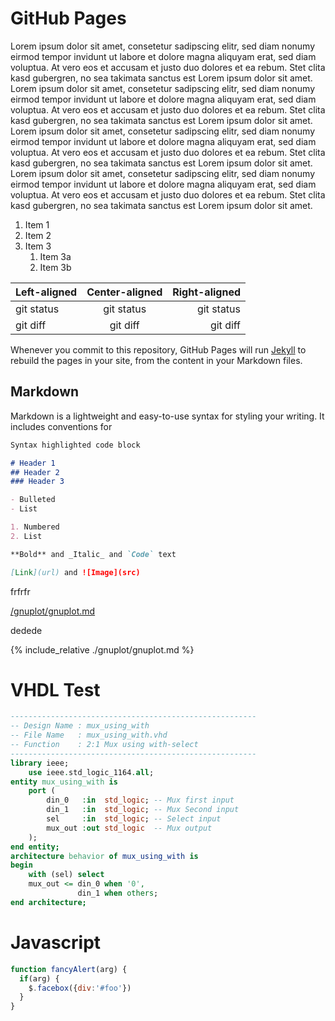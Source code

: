 # GitHub Pages
Lorem ipsum dolor sit amet, consetetur sadipscing elitr, sed diam nonumy eirmod tempor invidunt ut labore et dolore magna aliquyam erat, sed diam voluptua. At vero eos et accusam et justo duo dolores et ea rebum. Stet clita kasd gubergren, no sea takimata sanctus est Lorem ipsum dolor sit amet. Lorem ipsum dolor sit amet, consetetur sadipscing elitr, sed diam nonumy eirmod tempor invidunt ut labore et dolore magna aliquyam erat, sed diam voluptua. At vero eos et accusam et justo duo dolores et ea rebum. Stet clita kasd gubergren, no sea takimata sanctus est Lorem ipsum dolor sit amet.
Lorem ipsum dolor sit amet, consetetur sadipscing elitr, sed diam nonumy eirmod tempor invidunt ut labore et dolore magna aliquyam erat, sed diam voluptua. At vero eos et accusam et justo duo dolores et ea rebum. Stet clita kasd gubergren, no sea takimata sanctus est Lorem ipsum dolor sit amet. Lorem ipsum dolor sit amet, consetetur sadipscing elitr, sed diam nonumy eirmod tempor invidunt ut labore et dolore magna aliquyam erat, sed diam voluptua. At vero eos et accusam et justo duo dolores et ea rebum. Stet clita kasd gubergren, no sea takimata sanctus est Lorem ipsum dolor sit amet.

1. Item 1
1. Item 2
1. Item 3
   1. Item 3a
   1. Item 3b
   
| Left-aligned | Center-aligned | Right-aligned |
| :---         |     :---:      |          ---: |
| git status   | git status     | git status    |
| git diff     | git diff       | git diff      |
   
Whenever you commit to this repository, GitHub Pages will run [Jekyll](https://jekyllrb.com/) to rebuild the pages in your site, from the content in your Markdown files.

## Markdown

Markdown is a lightweight and easy-to-use syntax for styling your writing. It includes conventions for

```markdown
Syntax highlighted code block

# Header 1
## Header 2
### Header 3

- Bulleted
- List

1. Numbered
2. List

**Bold** and _Italic_ and `Code` text

[Link](url) and ![Image](src)
```

frfrfr

[/gnuplot/gnuplot.md](/gnuplot/gnuplot.md)

dedede

{% include_relative ./gnuplot/gnuplot.md %}

# VHDL Test

```vhdl
-------------------------------------------------------
-- Design Name : mux_using_with
-- File Name   : mux_using_with.vhd
-- Function    : 2:1 Mux using with-select
-------------------------------------------------------
library ieee;
    use ieee.std_logic_1164.all;
entity mux_using_with is
    port (
        din_0   :in  std_logic; -- Mux first input
        din_1   :in  std_logic; -- Mux Second input
        sel     :in  std_logic; -- Select input
        mux_out :out std_logic  -- Mux output
    );
end entity;
architecture behavior of mux_using_with is
begin
    with (sel) select
    mux_out <= din_0 when '0',
               din_1 when others;   
end architecture;
```
# Javascript

```javascript
function fancyAlert(arg) {
  if(arg) {
    $.facebox({div:'#foo'})
  }
}
```
